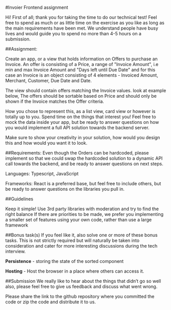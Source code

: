 #Invoier Frontend assignment

Hi!
First of all; thank you for taking the time to do our technical test! Feel free to spend as much or as little time on the exercise as you like as long as the main requirements have been met. We understand people have busy lives and would guide you to spend no more than 4-5 hours on a submission.

##Assignment:

Create an app, or a view that holds information on Offers to purchase an Invoice. An offer is consisting of a Price, a range of "Invoice Amount", i.e min and max Invoice Amount and "Days left until Due Date" and for this case an Invoice is an object consisting of 4 elements - Invoiced Amount, Merchant, Customer, Due Date and Date. 

The view should contain offers matching the Invoice values. look at example below, The offers should be sortable based on Price and should only be shown if the Invoice matches the Offer criteria.

How you chose to represent this, as a list view, card view or however is totally up to you. Spend time on the things that interest you! Feel free to mock the data inside your app, but be ready to answer questions on how you would implement a full API solution towards the backend server.

Make sure to show your creativity in your solution, how would you design this and how would you want it to look.

##Requirements:
Even though the Orders can be hardcoded, please implement so that we could swap the hardcoded solution to a dynamic API call towards the backend, and be ready to answer questions on next steps.

Languages: Typescript, JavaScript

Frameworks: React is a preferred base, but feel free to include others, but be ready to answer questions on the libraries you pull in.

##Guidelines

Keep it simple!
Use 3rd party libraries with moderation and try to find the right balance
If there are priorities to be made, we prefer you implementing a smaller set of features
using your own code, rather than use a large framework

##Bonus task(s)
If you feel like it, also solve one or more of these bonus tasks. This is not strictly required but will
naturally be taken into consideration and cater for more interesting discussions during the tech
interview.

**Persistence** - storing the state of the sorted component

**Hosting** - Host the browser in a place where others can access it.

##Submission
We really like to hear about the things that didn’t go so well also, please feel free to give us feedback and discuss what went wrong.

Please share the link to the github repository where you committed the code or zip the code and distribute it to us. 

